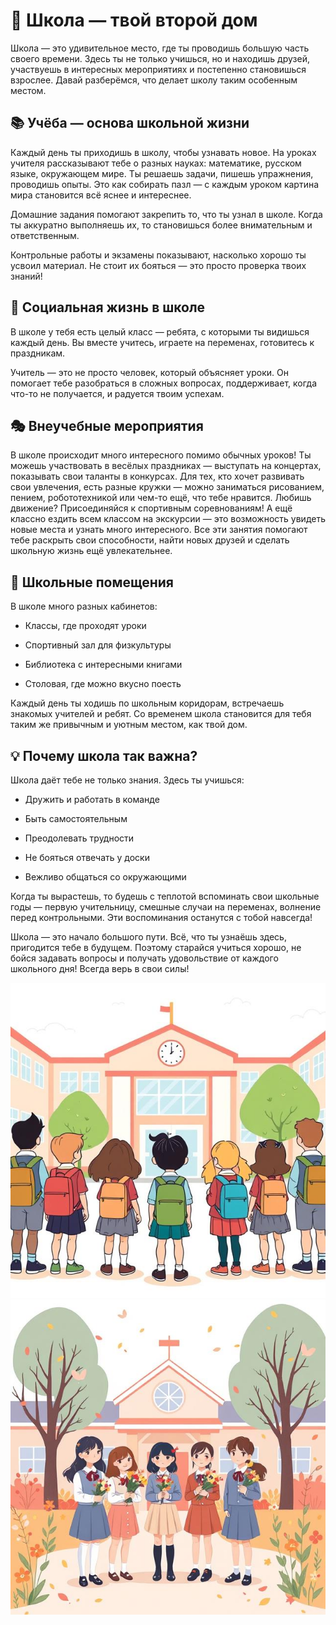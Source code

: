 # 🏫 Школа — твой второй дом

Школа — это удивительное место, где ты проводишь большую часть своего времени. Здесь ты не только учишься, но и находишь друзей, участвуешь в интересных мероприятиях и постепенно становишься взрослее. Давай разберёмся, что делает школу таким особенным местом.

## 📚 Учёба — основа школьной жизни

Каждый день ты приходишь в школу, чтобы узнавать новое. На уроках учителя рассказывают тебе о разных науках: математике, русском языке, окружающем мире. Ты решаешь задачи, пишешь упражнения, проводишь опыты. Это как собирать пазл — с каждым уроком картина мира становится всё яснее и интереснее.

Домашние задания помогают закрепить то, что ты узнал в школе. Когда ты аккуратно выполняешь их, то становишься более внимательным и ответственным.

Контрольные работы и экзамены показывают, насколько хорошо ты усвоил материал. Не стоит их бояться — это просто проверка твоих знаний!

## 👫 Социальная жизнь в школе

В школе у тебя есть целый класс — ребята, с которыми ты видишься каждый день. Вы вместе учитесь, играете на переменах, готовитесь к праздникам.

Учитель — это не просто человек, который объясняет уроки. Он помогает тебе разобраться в сложных вопросах, поддерживает, когда что-то не получается, и радуется твоим успехам.

## 🎭 Внеучебные мероприятия

В школе происходит много интересного помимо обычных уроков! Ты можешь участвовать в весёлых праздниках — выступать на концертах, показывать свои таланты в конкурсах. Для тех, кто хочет развивать свои увлечения, есть разные кружки — можно заниматься рисованием, пением, робототехникой или чем-то ещё, что тебе нравится. Любишь движение? Присоединяйся к спортивным соревнованиям! А ещё классно ездить всем классом на экскурсии — это возможность увидеть новые места и узнать много интересного. Все эти занятия помогают тебе раскрыть свои способности, найти новых друзей и сделать школьную жизнь ещё увлекательнее.

## 🏢 Школьные помещения

В школе много разных кабинетов:

 - Классы, где проходят уроки

 - Спортивный зал для физкультуры

 - Библиотека с интересными книгами

 - Столовая, где можно вкусно поесть

Каждый день ты ходишь по школьным коридорам, встречаешь знакомых учителей и ребят. Со временем школа становится для тебя таким же привычным и уютным местом, как твой дом.

## 💡 Почему школа так важна?

Школа даёт тебе не только знания. Здесь ты учишься:

- Дружить и работать в команде

- Быть самостоятельным

- Преодолевать трудности

- Не бояться отвечать у доски

- Вежливо общаться со окружающими

Когда ты вырастешь, то будешь с теплотой вспоминать свои школьные годы — первую учительницу, смешные случаи на переменах, волнение перед контрольными. Эти воспоминания останутся с тобой навсегда!

Школа — это начало большого пути. Всё, что ты узнаёшь здесь, пригодится тебе в будущем. Поэтому старайся учиться хорошо, не бойся задавать вопросы и получать удовольствие от каждого школьного дня!
Всегда верь в свои силы!

![alt text](pics/school/1.png)
![alt text](pics/school/2.png)